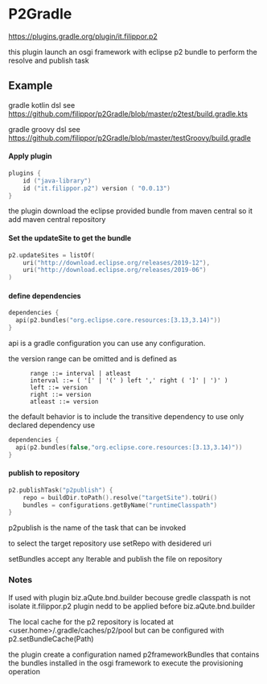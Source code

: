 # P2Gradle

https://plugins.gradle.org/plugin/it.filippor.p2


this plugin launch an osgi framework with eclipse p2 bundle to perform the resolve and publish task

## Example
gradle kotlin dsl see https://github.com/filippor/p2Gradle/blob/master/p2test/build.gradle.kts

gradle groovy dsl see https://github.com/filippor/p2Gradle/blob/master/testGroovy/build.gradle

#### Apply plugin

```kotlin
plugins {
    id ("java-library")
    id ("it.filippor.p2") version ( "0.0.13")
}

```
the plugin download the eclipse provided bundle from maven central so it add maven central repository

#### Set the updateSite to get the bundle
```kotlin
p2.updateSites = listOf(
	uri("http://download.eclipse.org/releases/2019-12"),
	uri("http://download.eclipse.org/releases/2019-06")
)

```

#### define dependencies
```kotlin
dependencies {
  api(p2.bundles("org.eclipse.core.resources:[3.13,3.14)"))
}
```
api is a gradle configuration you can use any configuration.


the version range can be omitted and is defined as

```
	  range ::= interval | atleast
	  interval ::= ( '[' | '(' ) left ',' right ( ']' | ')' )
	  left ::= version
	  right ::= version
	  atleast ::= version
```

the default behavior is to include the transitive dependency to use only declared dependency use

```kotlin
dependencies {
  api(p2.bundles(false,"org.eclipse.core.resources:[3.13,3.14)"))
}
```
#### publish to repository
```kotlin
p2.publishTask("p2publish") {
	repo = buildDir.toPath().resolve("targetSite").toUri()
	bundles = configurations.getByName("runtimeClasspath")
}
```

p2publish is the name of the task that can be invoked

to select the target repository use setRepo with desidered uri

setBundles accept any Iterable<File> and publish the file on repository


### Notes
If used with plugin biz.aQute.bnd.builder becouse gredle classpath is not isolate it.filippor.p2 plugin nedd to be applied before biz.aQute.bnd.builder

The local cache for the p2 repository is located at <user.home>/.gradle/caches/p2/pool but can be configured with 
p2.setBundleCache(Path)


the plugin create a configuration named p2frameworkBundles that contains the bundles installed in the osgi framework to execute the provisioning operation




